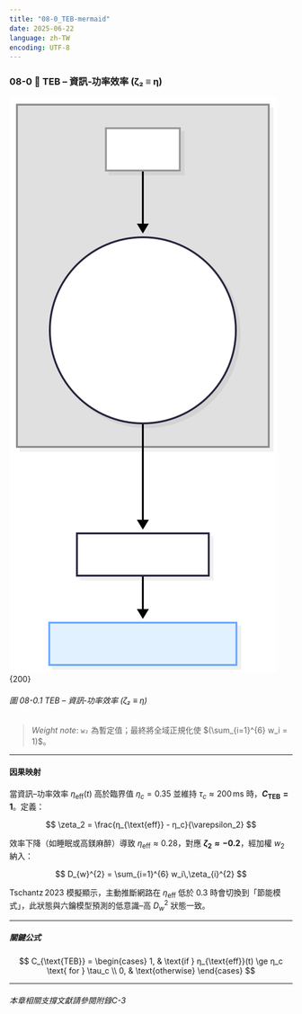 ```yaml
---
title: "08-0_TEB-mermaid"
date: 2025-06-22
language: zh-TW
encoding: UTF-8
---
```

### 08-0 🔑 TEB – 資訊‑功率效率 (ζ₂ ≡ η)


![TEB.svg](../../assets/diagrams/TEB.svg){200}
###### 圖 08-0.1 TEB – 資訊‑功率效率 (ζ₂ ≡ η)

> *Weight note*: `w₂` 為暫定值；最終將全域正規化使 $(\sum_{i=1}^{6} w_i = 1)$。

---
#### 因果映射

當資訊–功率效率 $η_{\text{eff}}(t)$ 高於臨界值 $η_c = 0.35$ 並維持 $\tau_c \approx 200\,\mathrm{ms}$ 時，**$C_{\text{TEB}} = 1$**。定義：

$$
\zeta_2 = \frac{η_{\text{eff}} - η_c}{\varepsilon_2}
$$

效率下降（如睡眠或高鎂麻醉）導致 $η_{\text{eff}} \approx 0.28$，對應 **$\zeta_2 \approx -0.2$**，經加權 $w_2$ 納入：

$$
D_{w}^{2} = \sum_{i=1}^{6} w_i\,\zeta_{i}^{2}
$$

Tschantz 2023 模擬顯示，主動推斷網路在 $η_{\text{eff}}$ 低於 0.3 時會切換到「節能模式」，此狀態與六鑰模型預測的低意識–高 $D_w^2$ 狀態一致。

---

##### 關鍵公式

$$
C_{\text{TEB}} =
\begin{cases}
1, & \text{if } η_{\text{eff}}(t) \ge η_c \text{ for } \tau_c \\
0, & \text{otherwise}
\end{cases}
$$

---
###### 本章相關支撐文獻請參閱附錄C-3